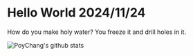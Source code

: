 # Hello World 2024/11/24

How do you make holy water? You freeze it and drill holes in it.

![PoyChang's github stats](https://github-readme-stats.vercel.app/api?username=poychang&show_icons=true&theme=dracula)
